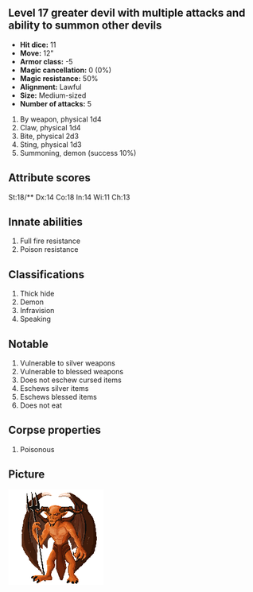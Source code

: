 ## Level 17 greater devil with multiple attacks and ability to summon other devils

- **Hit dice:** 11
- **Move:** 12"
- **Armor class:** -5
- **Magic cancellation:** 0 (0%)
- **Magic resistance:** 50%
- **Alignment:** Lawful
- **Size:** Medium-sized
- **Number of attacks:** 5
1. By weapon, physical 1d4
2. Claw, physical 1d4
3. Bite, physical 2d3
4. Sting, physical 1d3
5. Summoning, demon (success 10%)

## Attribute scores

St:18/** Dx:14 Co:18 In:14 Wi:11 Ch:13

## Innate abilities

1. Full fire resistance
2. Poison resistance

## Classifications

1. Thick hide
2. Demon
3. Infravision
4. Speaking

## Notable

1. Vulnerable to silver weapons
2. Vulnerable to blessed weapons
3. Does not eschew cursed items
4. Eschews silver items
5. Eschews blessed items
6. Does not eat

## Corpse properties

1. Poisonous

## Picture

![Horned devil](https://github.com/hyvanmielenpelit/GnollHackTileSet/blob/main/Monsters/horned_devil/horned_devil.png?raw=true)
